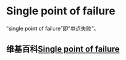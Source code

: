 # Single point of failure

“single point of failure”即“单点失败”。

## 维基百科[Single point of failure](https://en.wikipedia.org/wiki/Single_point_of_failure)
